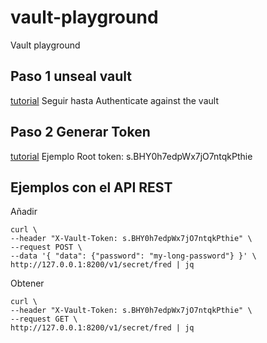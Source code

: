 # vault-playground
Vault playground

## Paso 1 unseal vault
[tutorial](https://blog.ruanbekker.com/blog/2019/05/06/setup-hashicorp-vault-server-on-docker-and-cli-guide/)
Seguir hasta Authenticate against the vault

## Paso 2 Generar Token
[tutorial](https://learn.hashicorp.com/vault/operations/ops-generate-root)
Ejemplo
Root token: s.BHY0h7edpWx7jO7ntqkPthie

## Ejemplos con el API REST
Añadir
```
curl \
--header "X-Vault-Token: s.BHY0h7edpWx7jO7ntqkPthie" \
--request POST \
--data '{ "data": {"password": "my-long-password"} }' \
http://127.0.0.1:8200/v1/secret/fred | jq
```

Obtener
```
curl \
--header "X-Vault-Token: s.BHY0h7edpWx7jO7ntqkPthie" \
--request GET \
http://127.0.0.1:8200/v1/secret/fred | jq
```

